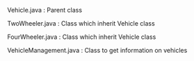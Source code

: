 Vehicle.java : Parent class

TwoWheeler.java : Class which inherit Vehicle class

FourWheeler.java : Class which inherit Vehicle class

VehicleManagement.java : Class to get information on vehicles